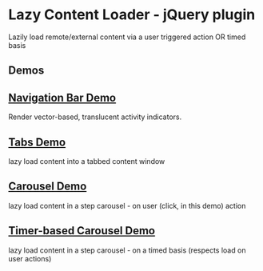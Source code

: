 Lazy Content Loader - jQuery plugin
===========================

Lazily load remote/external content via a user triggered action OR timed basis

## Demos
[Navigation Bar Demo](marcsmith.github.com/lazyContentLoader/demo_nav.html)
----------------------------------------------------------------------------

Render vector-based, translucent activity indicators.


[Tabs Demo](marcsmith.github.com/lazyContentLoader/demo_tabs.html)
----------------------------------------------------------------------

lazy load content into a tabbed content window


[Carousel Demo](marcsmith.github.com/lazyContentLoader/demo_caro.html)
------------------------------------------------------------------

lazy load content in a step carousel - on user (click, in this demo) action


[Timer-based Carousel Demo](marcsmith.github.com/lazyContentLoader/demo_caroWithTimers.html)
------------------------------------------------------------------

lazy load content in a step carousel - on a timed basis (respects load on user actions)
